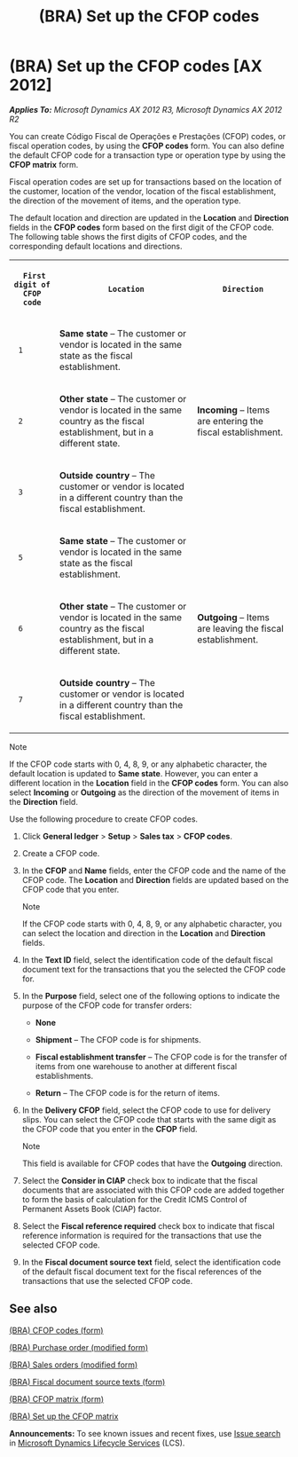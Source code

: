 ﻿---
title: (BRA) Set up the CFOP codes
TOCTitle: (BRA) Set up the CFOP codes
ms:assetid: 9441235e-0f15-47bf-8bc9-36c8eb608805
ms:mtpsurl: https://technet.microsoft.com/en-us/library/JJ933526(v=AX.60)
ms:contentKeyID: 50935139
ms.date: 04/18/2014
mtps_version: v=AX.60
f1_keywords:
- BRA
- Brazil
- CFOP
- CFOP codes
- set up CFOP codes
- BR - 00042
---

# (BRA) Set up the CFOP codes [AX 2012]


_**Applies To:** Microsoft Dynamics AX 2012 R3, Microsoft Dynamics AX 2012 R2_

You can create Código Fiscal de Operações e Prestações (CFOP) codes, or fiscal operation codes, by using the **CFOP codes** form. You can also define the default CFOP code for a transaction type or operation type by using the **CFOP matrix** form.

Fiscal operation codes are set up for transactions based on the location of the customer, location of the vendor, location of the fiscal establishment, the direction of the movement of items, and the operation type.

The default location and direction are updated in the **Location** and **Direction** fields in the **CFOP codes** form based on the first digit of the CFOP code. The following table shows the first digits of CFOP codes, and the corresponding default locations and directions.

<table xmlns="http://www.w3.org/1999/xhtml">
  <tr>
    <th> <p>
   
	 First digit of CFOP code
  </p> </th>
    <th> <p>
   
	 Location
  </p> </th>
    <th> <p>
   
	 Direction
  </p> </th>
  </tr>
  <tr>
    <td> <p>
   
	 1
  </p> </td>
    <td> <p> <strong>Same state</strong> – The customer or vendor is located in the same state as the fiscal establishment.
  </p> </td>
    <td rowspan="3"> <p> <strong>Incoming</strong> – Items are entering the fiscal establishment.
  </p> </td>
  </tr>
  <tr>
    <td> <p>
   
	 2
  </p> </td>
    <td> <p> <strong>Other state</strong> – The customer or vendor is located in the same country as the fiscal establishment, but in a different state.
  </p> </td>
  </tr>
  <tr>
    <td> <p>
   
	 3
  </p> </td>
    <td> <p> <strong>Outside country</strong> – The customer or vendor is located in a different country than the fiscal establishment.
  </p> </td>
  </tr>
  <tr>
    <td> <p>
   
	 5
  </p> </td>
    <td> <p> <strong>Same state</strong> – The customer or vendor is located in the same state as the fiscal establishment.
  </p> </td>
    <td rowspan="3"> <p> <strong>Outgoing</strong> – Items are leaving the fiscal establishment.
  </p> </td>
  </tr>
  <tr>
    <td> <p>
   
	 6
  </p> </td>
    <td> <p> <strong>Other state</strong> – The customer or vendor is located in the same country as the fiscal establishment, but in a different state.
  </p> </td>
  </tr>
  <tr>
    <td> <p>
   
	 7
  </p> </td>
    <td> <p> <strong>Outside country</strong> – The customer or vendor is located in a different country than the fiscal establishment.
  </p> </td>
  </tr>
</table>



> [!NOTE]
> <P>If the CFOP code starts with 0, 4, 8, 9, or any alphabetic character, the default location is updated to <STRONG>Same state</STRONG>. However, you can enter a different location in the <STRONG>Location</STRONG> field in the <STRONG>CFOP codes</STRONG> form. You can also select <STRONG>Incoming</STRONG> or <STRONG>Outgoing</STRONG> as the direction of the movement of items in the <STRONG>Direction</STRONG> field.</P>



Use the following procedure to create CFOP codes.

1.  Click **General ledger** \> **Setup** \> **Sales tax** \> **CFOP codes**.

2.  Create a CFOP code.

3.  In the **CFOP** and **Name** fields, enter the CFOP code and the name of the CFOP code. The **Location** and **Direction** fields are updated based on the CFOP code that you enter.
    

    > [!NOTE]
    > <P>If the CFOP code starts with 0, 4, 8, 9, or any alphabetic character, you can select the location and direction in the <STRONG>Location</STRONG> and <STRONG>Direction</STRONG> fields.</P>



4.  In the **Text ID** field, select the identification code of the default fiscal document text for the transactions that you the selected the CFOP code for.

5.  In the **Purpose** field, select one of the following options to indicate the purpose of the CFOP code for transfer orders:
    
      - **None**
    
      - **Shipment** – The CFOP code is for shipments.
    
      - **Fiscal establishment transfer** – The CFOP code is for the transfer of items from one warehouse to another at different fiscal establishments.
    
      - **Return** – The CFOP code is for the return of items.

6.  In the **Delivery CFOP** field, select the CFOP code to use for delivery slips. You can select the CFOP code that starts with the same digit as the CFOP code that you enter in the **CFOP** field.
    

    > [!NOTE]
    > <P>This field is available for CFOP codes that have the <STRONG>Outgoing</STRONG> direction.</P>



7.  Select the **Consider in CIAP** check box to indicate that the fiscal documents that are associated with this CFOP code are added together to form the basis of calculation for the Credit ICMS Control of Permanent Assets Book (CIAP) factor.

8.  Select the **Fiscal reference required** check box to indicate that fiscal reference information is required for the transactions that use the selected CFOP code.

9.  In the **Fiscal document source text** field, select the identification code of the default fiscal document text for the fiscal references of the transactions that use the selected CFOP code.

## See also

[(BRA) CFOP codes (form)](https://technet.microsoft.com/en-us/library/jj933522\(v=ax.60\))

[(BRA) Purchase order (modified form)](https://technet.microsoft.com/en-us/library/jj911277\(v=ax.60\))

[(BRA) Sales orders (modified form)](https://technet.microsoft.com/en-us/library/jj911252\(v=ax.60\))

[(BRA) Fiscal document source texts (form)](https://technet.microsoft.com/en-us/library/jj663934\(v=ax.60\))

[(BRA) CFOP matrix (form)](https://technet.microsoft.com/en-us/library/jj933496\(v=ax.60\))

[(BRA) Set up the CFOP matrix](bra-set-up-the-cfop-matrix.md)

  
**Announcements:** To see known issues and recent fixes, use [Issue search](http://go.microsoft.com/fwlink/?linkid=389258) in [Microsoft Dynamics Lifecycle Services](http://go.microsoft.com/fwlink/?linkid=306505) (LCS).

